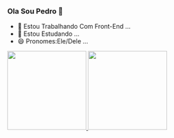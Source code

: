 ### Ola Sou Pedro 👋

- 🔭 Estou Trabalhando Com Front-End ...
- 🌱 Estou Estudando ...
- 😄 Pronomes:Ele/Dele ...


 <div>
  <a href="https://github.com/phstutors">
  <img height="180em" src="https://github-readme-stats.vercel.app/api?username=rafaballerini&show_icons=true&theme=dracula&include_all_commits=true&count_private=true"/>
  <img height="180em" src="https://github-readme-stats.vercel.app/api/top-langs/?username=rafaballerini&layout=compact&langs_count=7&theme=dracula"/>
</div>
